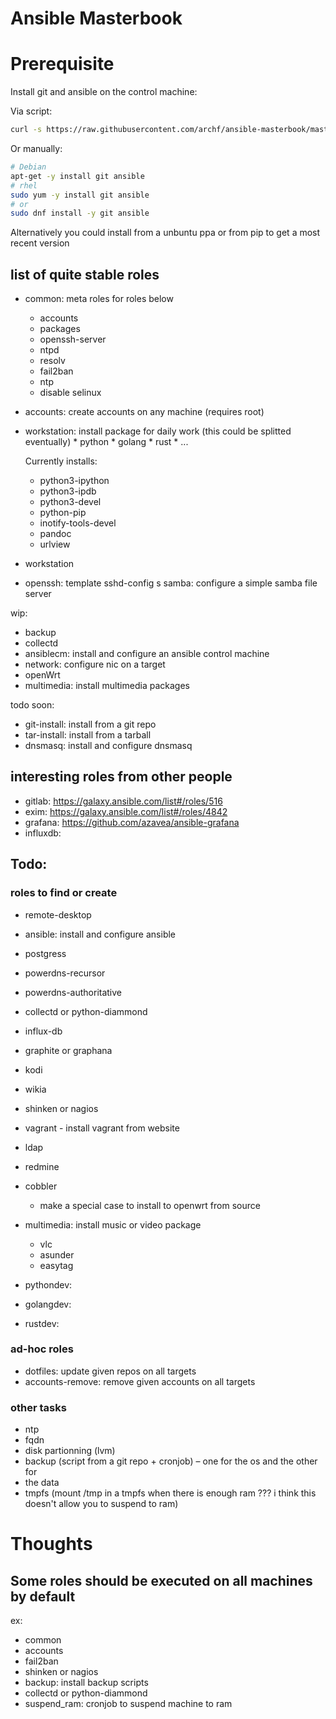 # Ansible Masterbook

# Prerequisite

Install git and ansible on the control machine:

Via script:
```bash
curl -s https://raw.githubusercontent.com/archf/ansible-masterbook/master/ansible-bootstrap.sh | sh
```

Or manually:

```bash
# Debian
apt-get -y install git ansible
# rhel
sudo yum -y install git ansible
# or
sudo dnf install -y git ansible
```

Alternatively you could install from a unbuntu ppa or from pip to get a most recent version

## list of quite stable roles

* common: meta roles for roles below
  - accounts
  - packages
  - openssh-server
  - ntpd
  - resolv
  * fail2ban
  * ntp
  * disable selinux
* accounts: create accounts on any machine (requires root)
* workstation: install package for daily work (this could be splitted eventually)
            * python
            * golang
            * rust
            * ...

    Currently installs:
    - python3-ipython
    - python3-ipdb
    - python3-devel
    - python-pip
    - inotify-tools-devel
    - pandoc
    - urlview

* workstation
* openssh: template sshd-config
s samba: configure a simple samba file server

wip:
  * backup
  * collectd
  * ansiblecm: install and configure an ansible control machine
  * network: configure nic on a target
  * openWrt
  * multimedia: install multimedia packages

todo soon:
  * git-install: install from a git repo
  * tar-install: install from a tarball
  * dnsmasq: install and configure dnsmasq

## interesting roles from other people
  * gitlab: https://galaxy.ansible.com/list#/roles/516
  * exim: https://galaxy.ansible.com/list#/roles/4842
  * grafana: https://github.com/azavea/ansible-grafana
  * influxdb:

## Todo:

### roles to find or create
* remote-desktop
* ansible: install and configure ansible
* postgress
* powerdns-recursor
* powerdns-authoritative
* collectd or python-diammond
* influx-db
* graphite or graphana
* kodi
* wikia
* shinken or nagios
* vagrant - install vagrant from website
* ldap
* redmine
* cobbler
    - make a special  case to install to openwrt from source

* multimedia: install music or video package
    - vlc
    - asunder
    - easytag

* pythondev:
* golangdev:
* rustdev:

### ad-hoc roles
* dotfiles: update given repos on all targets
* accounts-remove: remove given accounts on all targets

### other tasks
*  ntp
*  fqdn
*  disk partionning (lvm)
*  backup (script from a git repo + cronjob) – one for the os and the other for
*  the data
*  tmpfs (mount /tmp in a tmpfs when there is enough ram ??? i think this doesn't allow
    you to suspend to ram)

# Thoughts

## Some roles should be executed on all machines by default
ex:
* common
* accounts
* fail2ban
* shinken or nagios
* backup: install backup scripts
* collectd or python-diammond
* suspend_ram: cronjob to suspend machine to ram
